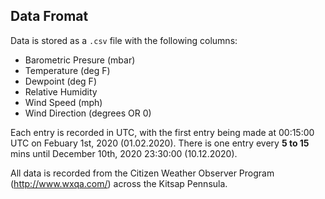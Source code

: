 ## Data Fromat
Data is stored as a `.csv` file with the following columns:
 * Barometric Presure (mbar)
 * Temperature (deg F)
 * Dewpoint (deg F)
 * Relative Humidity
 * Wind Speed (mph)
 * Wind Direction (degrees OR 0)

Each entry is recorded in UTC, with the first entry being made at 00:15:00 UTC on Febuary 1st, 2020 (01.02.2020). There is one entry every **5 to 15** mins until December 10th, 2020 23:30:00 (10.12.2020).

All data is recorded from the Citizen Weather Observer Program (http://www.wxqa.com/) across the Kitsap Pennsula.

